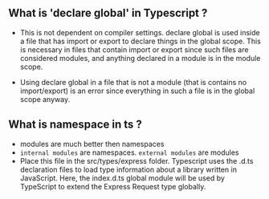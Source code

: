 ## What is 'declare global' in Typescript ?

-   This is not dependent on compiler settings. declare global is used inside a file that has import or export to declare things in the global scope. This is necessary in files that contain import or export since such files are considered modules, and anything declared in a module is in the module scope.

-   Using declare global in a file that is not a module (that is contains no import/export) is an error since everything in such a file is in the global scope anyway.

## What is namespace in ts ?

-   modules are much better then namespaces
-   `internal modules` are namespaces. `external modules` are modules
-   Place this file in the src/types/express folder. Typescript uses the .d.ts declaration files to load type information about a library written in JavaScript. Here, the index.d.ts global module will be used by TypeScript to extend the Express Request type globally.
